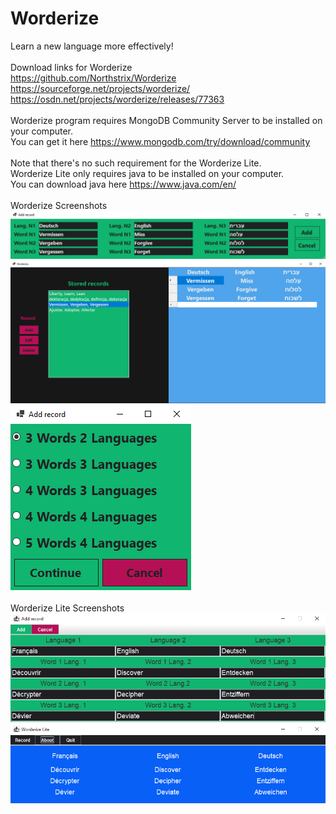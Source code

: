 # Worderize
Learn a new language more effectively!
</br></br>
Download links for Worderize
</br>
https://github.com/Northstrix/Worderize
</br>
https://sourceforge.net/projects/worderize/
</br>
https://osdn.net/projects/worderize/releases/77363
</br></br>
Worderize program requires MongoDB Community Server to be installed on your computer.
</br>
You can get it here https://www.mongodb.com/try/download/community
</br></br>
Note that there's no such requirement for the Worderize Lite.
</br>
Worderize Lite only requires java to be installed on your computer.
</br>
You can download java here https://www.java.com/en/ 
</br></br>
Worderize Screenshots
![image text](https://github.com/Northstrix/Worderize/blob/main/v1.0-C%23/Pictures/Add_record_1.png)
![image text](https://github.com/Northstrix/Worderize/blob/main/v1.0-C%23/Pictures/Worderize.png)
![image text](https://github.com/Northstrix/Worderize/blob/main/v1.0-C%23/Pictures/Add_record_0.png)
</br></br>
Worderize Lite Screenshots
![image text](https://github.com/Northstrix/Worderize/blob/main/v1.0.lite-java/Pictures/add_rec_wrd_lite.png)
![image text](https://github.com/Northstrix/Worderize/blob/main/v1.0.lite-java/Pictures/Worderize_Lite.png)
